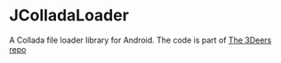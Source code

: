 # JColladaLoader
A Collada file loader library for Android. The code is part of [The 3Deers repo](https://github.com/the3deers/android-3D-model-viewer)
